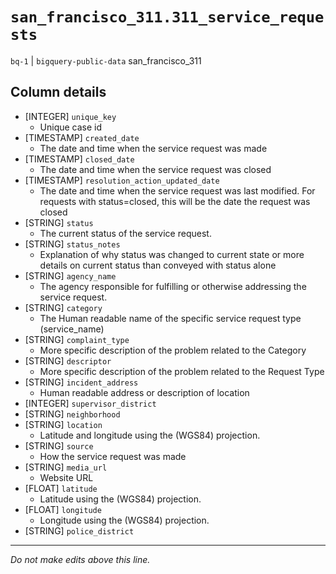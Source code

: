 # `san_francisco_311.311_service_requests`
`bq-1` | `bigquery-public-data`
san_francisco_311

## Column details
* [INTEGER]   `unique_key`
  - Unique case id
* [TIMESTAMP] `created_date`
  - The date and time when the service request was made
* [TIMESTAMP] `closed_date`
  - The date and time when the service request was closed
* [TIMESTAMP] `resolution_action_updated_date`
  - The date and time when the service request was last modified. For requests with status=closed, this will be the date the request was closed
* [STRING]    `status`
  - The current status of the service request.
* [STRING]    `status_notes`
  - Explanation of why status was changed to current state or more details on current status than conveyed with status alone
* [STRING]    `agency_name`
  - The agency responsible for fulfilling or otherwise addressing the service request.
* [STRING]    `category`
  - The Human readable name of the specific service request type (service_name)
* [STRING]    `complaint_type`
  - More specific description of the problem related to the Category
* [STRING]    `descriptor`
  - More specific description of the problem related to the Request Type
* [STRING]    `incident_address`
  - Human readable address or description of location
* [INTEGER]   `supervisor_district`
* [STRING]    `neighborhood`
* [STRING]    `location`
  - Latitude and longitude using the (WGS84) projection.
* [STRING]    `source`
  - How the service request was made
* [STRING]    `media_url`
  - Website URL
* [FLOAT]     `latitude`
  - Latitude using the (WGS84) projection.
* [FLOAT]     `longitude`
  - Longitude using the (WGS84) projection.
* [STRING]    `police_district`

-------------------------------------------------------------------------------
*Do not make edits above this line.*

